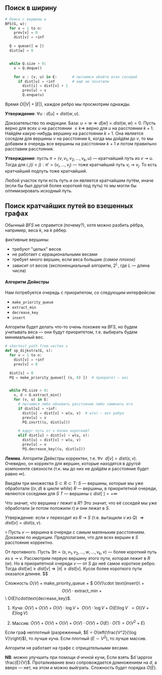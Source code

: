 ## Поиск в ширину

```python
# Поиск с вершины w
BFS(G, w):
  for v = 1 to n:
    prev[v] = 0
    dist[v] = +inf

  Q = queue([ w ])
  dist[w] = 0


  while Q.size > 0:
    v = Q.deque()

    for u : (v, u) in E:       # пытаемся обойти всех соседей
      if dist[u] = +inf        # ещё не посетили
        dist[i] = dist[v] + 1
        prev[u] = v
        Q.enque(u)
```

Время $O(|V| + |E|)$, каждое ребро мы просмотрим однажды.

**Утверждение**: $\forall u: d[u] = dist(w, u)$.

Доказательство по индукции. База: $u = w \Rightarrow d[w] = dist(w, w) = 0$. Пусть верно для всех $u$ на расстоянии $\leqslant k \Rightarrow$ верно для $u$ на расстоянии $k + 1$. Найдём какую-нибудь вершину на расстоянии $k + 1$. Она является соседом для вершины $v$ на расстоянии $k$, когда мы дойдём до $v$, то мы добавим в очередь все вершины на расстоянии $k+1$ и потом правильно расставим расстояния.


**Утверждение**: пусть $\pi = (v, v_1, v_2, \ldots, v_k, u)$ — кратчайший путь из $v \rightsquigarrow u$. Тогда для $i, j (i < j) : \pi' = (v_i, \ldots, v_j)$ — тоже кратчайший путь $v_i \rightsquigarrow v_j$. То есть кратчайший подпуть тоже кратчайший.

Любой участок пути есть путь и он является кратчайшим путём, иначе (если бы был другой более короткий под путь) то мы могли бы оптимизировать исходный путь.


## Поиск кратчайших путей во взешенных графах

Обычный $BFS$ не справится (почему?), хотя можно разбить рёбра, например, веса $k$, на $k$ рёбер.

фиктивные вершины:
- требуют "целых" весов
- не работает с иррациональными весами
- требует много вершин, если веса большие _(самое плохое)_
- зависит от весов (экспоненциальный алгоритм, $2^L$, где $L$ — длина числа)


#### Алгоритм Дейкстры

Нам потребуется очередь с приоритетом, со следующим интерфейсом:
- `make_priority_queue`
- `extract_min`
- `decrease_key`
- `insert`

Алгоритм будет делать что-то очень похожее на $BFS$, но будем учитывать веса — они будут приоритетом, т.е. выбирать будем минимальный вес.

```python
# shortest path from vertex s
def sp_dijkstra(G, s):
  for v = 1 to n:
    dist[v] = +inf
    prev[v] = 0

  dist[s] = 0
  PQ = make_priority_queue([ (s, 0) ])  # приоритет — вес


  while PQ.size > 0:
    v, d = Q.extract_min()
    for (v, u) in E:
      # пытаемся либо обновить расстояние либо заменить его
      if dist[u] = +inf:
        dist[u] = dist[v] + w(u, v)  # w(e) — вес ребра
        prev[u] = v
        PQ.insrt((u, dist[u]))

      # вдруг путь от v более короткий?
      elif dist[u] > dist[v] + w(u, v):
        dist[u] = dist[v] + w(u, v)
        prev[u] = v
        PQ.decrease_key((u, dist[u]))
```

**Лемма**. Алгоритм Дейкстры корректен, т.е. $\forall v\ \ d[v] = dist(s, v)$. Очевидно, он корректн для вершин, которые находятся в другой компоненте связности (т.к. мы до них не дойдём и расстояние будет равно $\infty$).

Введём три множества $S \subset R \subset T$:
$S$ — вершины, которые мы уже обработали ($(v, d)$ в цикле while)
$R$ — вершины, в приоритетной очереди, являются соседями для $S$
$T$ — вершины с $dist[\ ] = +\infty$

Что значит, что вершина $r$ лежит в $R$? Это значит, что её соседей мы уже обработали (и потом положили $r$) и они лежат в $S$.

Утверждение: если $v$ переходит из $R \rightsquigarrow S$ (т.е. вытащили $v$ из $Q$) $\Rightarrow dist[v] = dist(s, v)$.

$\triangledown$ Пусть $v$ — вершина в очереди с самым маленьким расстоянием. Докажем по индукции. Предполагаем, что для всех вершин в $S$ расстояние корректно.

От противного. Пусть $\exists \pi = (s, v_1, v_2, \ldots, w, \ldots, v_k, v)$ — более короткий путь из $s \rightsquigarrow v$. Рассмотрим первую вершину этого пути, которая лежит в $R$ ($w$). Но в приоритетной очереди $v$ — от $S$ до неё самое короткое ребро. Тогда $dist[w] \geqslant dist[v] \Rightarrow |\pi| \geqslant dist[v]$. Кусок более короткого пути оказался длинее. $$

Сложность $O(V) + \text{make\_priority\_queue}\ +$ $ O(V)\cdot \text{insert}\ +$$\ O(V)\cdot \text{extract\_min}\ +$$\  O(E)\cdot\text{decrease\_key}$.

1. Куча: $O(V) + O(V) + O(V) \cdot \log V\ +$ $\ O(V)\cdot \log V + O(E) \log V$ $\ = O((V + E) \log V)$

2. Массив: $O(V) + O(V) + O(V) + O(V) \cdot O(V) + O(E) \cdot O(1) = O(V^2 + E)$

Если граф неплотный (разреженный, $E = O\left(\frac{V^2}{\log V}\right)$), то лучше куча. Если плотный ($E \sim V^2$), то лучше массив.

Алгоритм не работает на графе с отрицательными весами.

**NB**: можно улучшить при помощи $d$-ичной кучи, Если взять $d \approx \frac{E}{V}$. Проталкивание вниз сопровождается домножением на $d$, а вверх — нет, на этом и можно выйграть. Сложность будет порядка $O(E)$.
